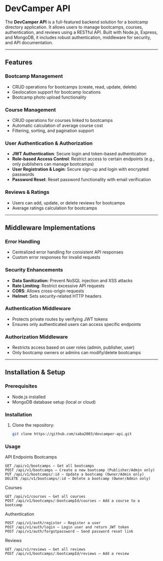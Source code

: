 # DevCamper API

The **DevCamper API** is a full-featured backend solution for a bootcamp directory application. It allows users to manage bootcamps, courses, authentication, and reviews using a RESTful API. Built with Node.js, Express, and MongoDB, it includes robust authentication, middleware for security, and API documentation.

---

## Features

### Bootcamp Management
- CRUD operations for bootcamps (create, read, update, delete)
- Geolocation support for bootcamp locations
- Bootcamp photo upload functionality

### Course Management
- CRUD operations for courses linked to bootcamps
- Automatic calculation of average course cost
- Filtering, sorting, and pagination support

### User Authentication & Authorization
- **JWT Authentication**: Secure login and token-based authentication
- **Role-based Access Control**: Restrict access to certain endpoints (e.g., only publishers can manage bootcamps)
- **User Registration & Login**: Secure sign-up and login with encrypted passwords
- **Password Reset**: Reset password functionality with email verification

### Reviews & Ratings
- Users can add, update, or delete reviews for bootcamps
- Average ratings calculation for bootcamps

---

## Middleware Implementations

### Error Handling
- Centralized error handling for consistent API responses
- Custom error responses for invalid requests

### Security Enhancements
- **Data Sanitization**: Prevent NoSQL injection and XSS attacks
- **Rate Limiting**: Restrict excessive API requests
- **CORS**: Allows cross-origin requests
- **Helmet**: Sets security-related HTTP headers

### Authentication Middleware
- Protects private routes by verifying JWT tokens
- Ensures only authenticated users can access specific endpoints

### Authorization Middleware
- Restricts access based on user roles (admin, publisher, user)
- Only bootcamp owners or admins can modify/delete bootcamps

---

## Installation & Setup

### Prerequisites
- Node.js installed
- MongoDB database setup (local or cloud)

### Installation
1. Clone the repository:
   ```bash
   git clone https://github.com/saba2003/devcamper-api.git

### Usage
API Endpoints
Bootcamps

    GET /api/v1/bootcamps – Get all bootcamps
    POST /api/v1/bootcamps – Create a new bootcamp (Publisher/Admin only)
    PUT /api/v1/bootcamps/:id – Update a bootcamp (Owner/Admin only)
    DELETE /api/v1/bootcamps/:id – Delete a bootcamp (Owner/Admin only)

Courses

    GET /api/v1/courses – Get all courses
    POST /api/v1/bootcamps/:bootcampId/courses – Add a course to a bootcamp

Authentication

    POST /api/v1/auth/register – Register a user
    POST /api/v1/auth/login – Login user and return JWT token
    POST /api/v1/auth/forgotpassword – Send password reset link

Reviews

    GET /api/v1/reviews – Get all reviews
    POST /api/v1/bootcamps/:bootcampId/reviews – Add a review
